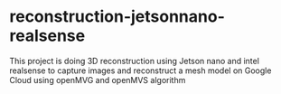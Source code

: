 # reconstruction-jetsonnano-realsense
This project is doing 3D reconstruction using Jetson nano and intel realsense to capture images and reconstruct a mesh model on Google Cloud using openMVG and openMVS algorithm
